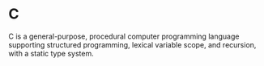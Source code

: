 # C
C is a general-purpose, procedural computer programming language supporting structured programming, lexical variable scope, and recursion, with a static type system.